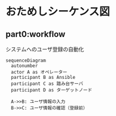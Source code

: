 # おためしシーケンス図

## part0:workflow
システムへのユーザ登録の自動化

```mermaid
sequenceDiagram
  autonumber
  actor A as オペレーター
  participant B as Ansible
  participant C as 踏み台サーバ
  participant D as ターゲットノード

  A->>B: ユーザ情報の入力
  B->>C: ユーザ情報の確認（登録前）
　


```
